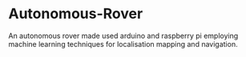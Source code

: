 # Autonomous-Rover
An autonomous rover made used arduino and raspberry pi employing machine learning techniques for localisation mapping and navigation.
